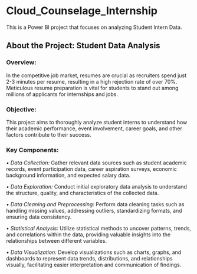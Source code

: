 # Cloud_Counselage_Internship
This is a Power BI project that focuses on analyzing Student Intern Data.

## About the Project: Student Data Analysis

### Overview: 
In the competitive job market, resumes are crucial as recruiters spend just 2-3 minutes per resume, resulting in a high rejection rate of over 70%. Meticulous resume preparation is vital for students to stand out among millions of applicants for internships and jobs.

### Objective:
This project aims to thoroughly analyze student interns to understand how their academic performance, event involvement, career goals, and other factors contribute to their success.

### Key Components:
*•	Data Collection:* Gather relevant data sources such as student academic records, event participation data, career aspiration surveys, economic background information, and expected salary data.

*•	Data Exploration:* Conduct initial exploratory data analysis to understand the structure, quality, and characteristics of the collected data.

*•	Data Cleaning and Preprocessing:* Perform data cleaning tasks such as handling missing values, addressing outliers, standardizing formats, and ensuring data consistency.

*•	Statistical Analysis:* Utilize statistical methods to uncover patterns, trends, and correlations within the data, providing valuable insights into the relationships between different variables.

*•	Data Visualization:* Develop visualizations such as charts, graphs, and dashboards to represent data trends, distributions, and relationships visually, facilitating easier interpretation and communication of findings.

